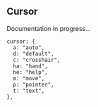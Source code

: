## Cursor

Documentation in progress...

```
cursor: {
  a: "auto",
  d: "default",
  c: "crosshair",
  ha: "hand",
  he: "help",
  m: "move",
  p: "pointer",
  t: "text",
},
```